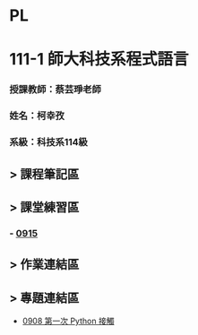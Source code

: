 # PL

# 111-1 師大科技系程式語言


### 授課教師：蔡芸琤老師

### 姓名：柯幸孜

### 系級：科技系114級




## > 課程筆記區
## > 課堂練習區
### - [0915](https://github.com/Hsing-Tzu/PL/tree/main/%E8%AA%B2%E7%A8%8B%E7%AD%86%E8%A8%98%E5%8D%80/0915)

## > 作業連結區
## > 專題連結區


- [0908 第一次 Python 接觸](https://github.com/Hsing-Tzu/PL/blob/main/0908/hi.ipynb)